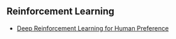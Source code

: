 
## Reinforcement Learning
- [Deep Reinforcement Learning for Human Preference](paper-notes/RL/human_annotate.md)
